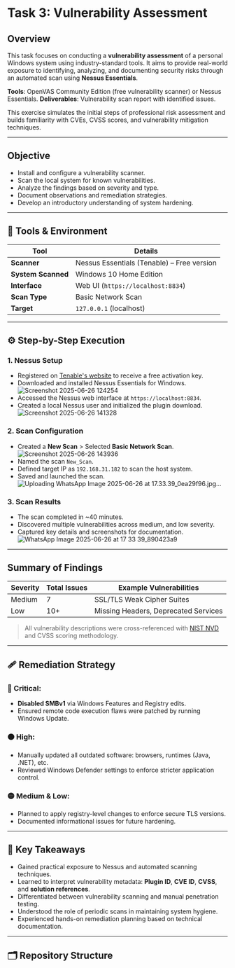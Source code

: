 # Task 3: Vulnerability Assessment 

## Overview

This task focuses on conducting a **vulnerability assessment** of a personal Windows system using industry-standard tools. It aims to provide real-world exposure to identifying, analyzing, and documenting security risks through an automated scan using **Nessus Essentials**.

**Tools**: OpenVAS Community Edition (free vulnerability scanner) or Nessus Essentials.
**Deliverables**: Vulnerability scan report with identified issues.

This exercise simulates the initial steps of professional risk assessment and builds familiarity with CVEs, CVSS scores, and vulnerability mitigation techniques.

---

## Objective

- Install and configure a vulnerability scanner.
- Scan the local system for known vulnerabilities.
- Analyze the findings based on severity and type.
- Document observations and remediation strategies.
- Develop an introductory understanding of system hardening.

---

## 🧰 Tools & Environment

| Tool              | Details |
|------------------|---------|
| **Scanner**       | Nessus Essentials (Tenable) – Free version |
| **System Scanned**| Windows 10 Home Edition |
| **Interface**     | Web UI (`https://localhost:8834`) |
| **Scan Type**     | Basic Network Scan |
| **Target**        | `127.0.0.1` (localhost) |

---

## ⚙️ Step-by-Step Execution

### 1. Nessus Setup
- Registered on [Tenable's website](https://www.tenable.com/products/nessus/nessus-essentials) to receive a free activation key.
- Downloaded and installed Nessus Essentials for Windows.
![Screenshot 2025-06-26 124254](https://github.com/user-attachments/assets/b37b7a69-22b9-42ec-a8c7-a4a08fba3995)
- Accessed the Nessus web interface at `https://localhost:8834`.
- Created a local Nessus user and initialized the plugin download.
![Screenshot 2025-06-26 141328](https://github.com/user-attachments/assets/bc9b55a1-7311-456b-b950-157ab04c91ea)

### 2. Scan Configuration
- Created a **New Scan** > Selected **Basic Network Scan**.
![Screenshot 2025-06-26 143936](https://github.com/user-attachments/assets/1b21674a-615e-41e9-98d4-a19883b8999b)
- Named the scan `New_Scan`.
- Defined target IP as `192.168.31.182` to scan the host system.
- Saved and launched the scan.
![Uploading WhatsApp Image 2025-06-26 at 17.33.39_0ea29f96.jpg…]()


### 3. Scan Results
- The scan completed in ~40 minutes.
- Discovered multiple vulnerabilities across medium, and low severity.
- Captured key details and screenshots for documentation.
![WhatsApp Image 2025-06-26 at 17 33 39_890423a9](https://github.com/user-attachments/assets/e73d6385-c103-4c33-9a86-1fdf35864ed2)

---

## Summary of Findings

| Severity | Total Issues | Example Vulnerabilities                  |
|----------|--------------|------------------------------------------|
| Medium   | 7            | SSL/TLS Weak Cipher Suites               |
| Low      | 10+          | Missing Headers, Deprecated Services     |

> All vulnerability descriptions were cross-referenced with [NIST NVD](https://nvd.nist.gov/) and CVSS scoring methodology.

---

## 🩹 Remediation Strategy

### 🔴 Critical:
- **Disabled SMBv1** via Windows Features and Registry edits.
- Ensured remote code execution flaws were patched by running Windows Update.

### 🟠 High:
- Manually updated all outdated software: browsers, runtimes (Java, .NET), etc.
- Reviewed Windows Defender settings to enforce stricter application control.

### 🟡 Medium & Low:
- Planned to apply registry-level changes to enforce secure TLS versions.
- Documented informational issues for future hardening.

---

## 🧠 Key Takeaways

- Gained practical exposure to Nessus and automated scanning techniques.
- Learned to interpret vulnerability metadata: **Plugin ID**, **CVE ID**, **CVSS**, and **solution references**.
- Differentiated between vulnerability scanning and manual penetration testing.
- Understood the role of periodic scans in maintaining system hygiene.
- Experienced hands-on remediation planning based on technical documentation.

---

## 🗂️ Repository Structure

